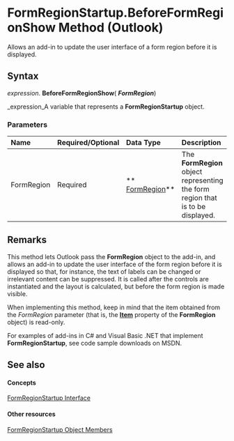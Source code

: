 
# FormRegionStartup.BeforeFormRegionShow Method (Outlook)

Allows an add-in to update the user interface of a form region before it is displayed. 


## Syntax

 _expression_. **BeforeFormRegionShow**( **_FormRegion_**)

 _expression_A variable that represents a  **FormRegionStartup** object.


### Parameters



|**Name**|**Required/Optional**|**Data Type**|**Description**|
|:-----|:-----|:-----|:-----|
|FormRegion|Required| ** [FormRegion](3a0b83eb-4076-9cb3-86a9-68f9e44df89f.md)**|The  **FormRegion** object representing the form region that is to be displayed.|

## Remarks

This method lets Outlook pass the  **FormRegion** object to the add-in, and allows an add-in to update the user interface of the form region before it is displayed so that, for instance, the text of labels can be changed or irrelevant content can be suppressed. It is called after the controls are instantiated and the layout is calculated, but before the form region is made visible.

When implementing this method, keep in mind that the item obtained from the  _FormRegion_ parameter (that is, the **[Item](911431ed-c134-f81d-e5b4-54892ca80e5d.md)** property of the **FormRegion** object) is read-only.

For examples of add-ins in C# and Visual Basic .NET that implement  **FormRegionStartup**, see code sample downloads on MSDN.


## See also


#### Concepts


 [FormRegionStartup Interface](948ea6b7-2962-57e7-618d-fa0977b65651.md)
#### Other resources


 [FormRegionStartup Object Members](c45b60b8-5d7e-d84b-a60e-ffcb54c25569.md)
